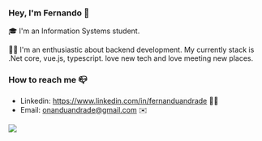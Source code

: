 ### Hey, I'm Fernando 👋  

🎓 I'm an Information Systems student.

🙍‍♂️ I'm an enthusiastic about backend development. My currently stack is .Net core, vue.js, typescript. love new tech and love meeting new places.

### How to reach me 📪

- Linkedin: https://www.linkedin.com/in/fernanduandrade 👨‍💼
- Email: onanduandrade@gmail.com ✉️


![](https://komarev.com/ghpvc/?username=fernanduandrade)
